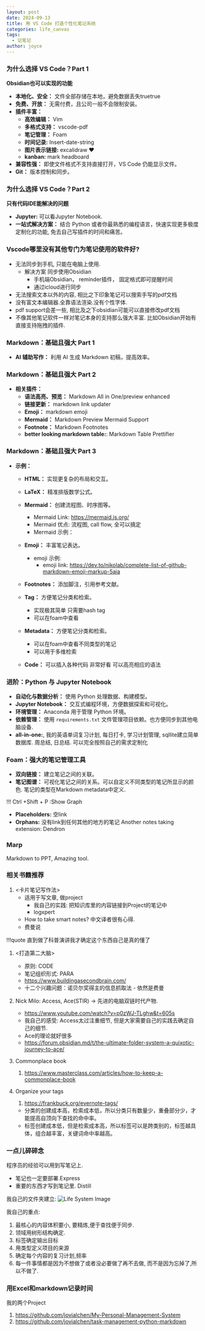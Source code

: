 ```yaml
---
layout: post
date: 2024-09-13
title: 用 VS Code 打造个性化笔记系统
categories: life_canvas
tags:
  - 记笔记
author: joyce
---
```


### 为什么选择 VS Code？Part 1
**Obsidian也可以实现的功能**
  * **本地化、安全：** 文件全部存储在本地，避免数据丢失truetrue
  * **免费、开放：** 无需付费，且公司一般不会限制安装。
  * **插件丰富：**
      * **高效编辑：** Vim
      * **多格式支持：** vscode-pdf
      * **笔记管理：** Foam
      * **时间记录:** Insert-date-string
      * **图片表示链接:** excalidraw :heart:
      * **kanban:** mark headboard
  * **兼容性强：** 即使文件格式不支持直接打开，VS Code 仍能显示文件。 
  * **Git：** 版本控制和同步。

### 为什么选择 VS Code？Part 2
**只有代码IDE能解决的问题**
  * **Jupyter:** 可以看Jupyter Notebook.
  * **一站式解决方案：** 结合 Python 或者你最熟悉的编程语言，快速实现更多极度定制化的功能, 免去自己写插件的时间和痛苦。


### Vscode哪里没有其他专门为笔记使用的软件好?
- 无法同步到手机, 只能在电脑上使用. 
  - 解决方案 同步使用Obsidian
    - 手机端Obsidian， reminder插件， 固定格式即可提醒时间
    - 通过icloud进行同步
- 无法搜索文本以外的内容, 相比之下印象笔记可以搜索手写的pdf文档
- 没有富文本编辑器.全靠语法渲染.没有个性字体.
- pdf support会差一些, 相比及之下obsidian可能可以直接修改pdf文档
- 不像其他笔记软件一样对笔记本身的支持那么强大丰富. 比如Obsidian开始有直接支持拖拽的插件.

### Markdown：基础且强大 Part 1
* **AI 辅助写作：** 利用 AI 生成 Markdown 初稿，提高效率。


### Markdown：基础且强大 Part 2
* **相关插件：**
    * **语法高亮、预览：** Markdown All in One/preview enhanced
    * **链接更新：** markdown link updater
    * **Emoji：** markdown emoji
    * **Mermaid：**  Markdown Preview Mermaid Support
    * **Footnote：** Markdown Footnotes
    * **better looking markdown table:**: Markdown Table Prettifier

### Markdown：基础且强大 Part 3
* **示例：**
  * **HTML：** 实现更复杂的布局和交互。
  * **LaTeX：** 精准排版数学公式。
  * **Mermaid：** 创建流程图、时序图等。
    * Mermaid Link: https://mermaid.js.org/
     * Mermaid 优点: 流程图, call flow, 全可以搞定
    * Mermaid 示例： 

  * **Emoji：** 丰富笔记表达。
    * emoji 示例:
        * emoji link: https://dev.to/nikolab/complete-list-of-github-markdown-emoji-markup-5aia
  * **Footnotes：** 添加脚注，引用参考文献。
  * **Tag：** 方便笔记分类和检索。
    * 实现极其简单 只需要hash tag
    * 可以在foam中查看
  * **Metadata：** 方便笔记分类和检索。
    * 可以在foam中查看不同类型的笔记
    * 可以用于多维检索
  * **Code：** 可以插入各种代码 非常好看 可以高亮相应的语法


### 进阶：Python 与 Jupyter Notebook
* **自动化与数据分析：** 使用 Python 处理数据、构建模型。
* **Jupyter Notebook：** 交互式编程环境，方便数据探索和可视化。
* **环境管理：** Anaconda 用于管理 Python 环境。
* **依赖管理：** 使用 `requirements.txt` 文件管理项目依赖。也方便同步到其他电脑设备.
* **all-in-one:**, 我的英语单词复习计划, 每日打卡, 学习计划管理, sqllite建立简单数据库. 周总结, 日总结. 可以完全按照自己的需求定制化


### Foam：强大的笔记管理工具
* **双向链接：** 建立笔记之间的关联。
* **笔记图谱：** 可视化笔记之间的关系。可以自定义不同类型的笔记所显示的颜色. 笔记的类型在Markdown metadata中定义.

!!! Ctrl +Shift + P :Show Graph
* **Placeholders:** 空link
* **Orphans:** 没有link到任何其他的地方的笔记
Another notes taking extension: Dendron

  
### Marp
Markdown to PPT, Amazing tool.


### 相关书籍推荐
1. <卡片笔记写作法>
     - 适用于写文章, 做project
       - 我自己的实践: 把知识库里的内容链接到Project的笔记中
       - logxpert
     - How to take smart notes? 中文译者很有心得.
     - 费曼说 

  !!!quote 直到做了科普演讲我才确定这个东西自己是真的懂了

1. <打造第二大脑>
     - 原则: CODE
     - 笔记组织形式: PARA 
     - https://www.buildingasecondbrain.com/
     - 十二个兴趣问题：诺贝尔奖得主的信息抓取法 - 依然是费曼
2. Nick Milo: Access, Ace(STIR) -> 先进的电脑双链时代产物.
   - https://www.youtube.com/watch?v=p0zWJ-TLghw&t=605s
   - 我自己的感受: Access太过注重细节, 但是大家需要自己的实践去确定自己的细节.
   - Ace的理论就好很多
   - https://forum.obsidian.md/t/the-ultimate-folder-system-a-quixotic-journey-to-ace/
3. Commonplace book
   1. https://www.masterclass.com/articles/how-to-keep-a-commonplace-book

4. Organize your tags
   1. https://frankbuck.org/evernote-tags/
     - 分类的创建成本高，检索成本低，所以分类只有数量少，重叠部分少，才能提高自顶向下查找的命中率。
      - 标签创建成本低，但是检索成本高，所以标签可以是跨类别的，标签越具体，组合越丰富，关键词命中率越高。


### 一点儿碎碎念

程序员的经验可以用到写笔记上. 
  - 笔记也一定要部署.Express 
  - 重要的东西才写到笔记里. Distill

我自己的文件夹建立:
    <img src="{{ post.url }}/assets/blogimages/1.png" alt="Life System Image">

我自己的重点:
1. 最核心的内容体积要小, 要精炼,便于查找便于同步.
2. 领域用树形结构确定.
3. 标签确定输出目标
4. 用类型定义项目的来源
5. 确定每个内容的复习计划,频率
6. 每一件事情都是因为不想做了或者没必要做了再不去做, 而不是因为忘掉了,所以不做了.



### 用Excel和markdown记录时间

我的两个Project
1. https://github.com/jovialchen/My-Personal-Management-System
2. https://github.com/jovialchen/task-management-python-markdown

